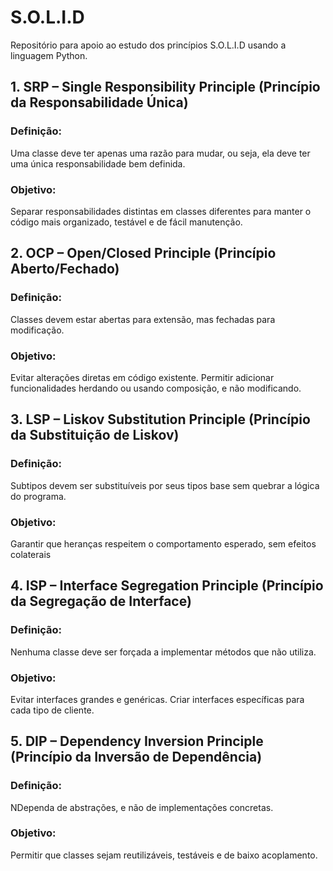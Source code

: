 # S.O.L.I.D
Repositório para apoio ao estudo dos princípios S.O.L.I.D usando a linguagem Python.

## 1. SRP – Single Responsibility Principle (Princípio da Responsabilidade Única)
### Definição:
Uma classe deve ter apenas uma razão para mudar, ou seja, ela deve ter uma única responsabilidade bem definida.

### Objetivo:
Separar responsabilidades distintas em classes diferentes para manter o código mais organizado, testável e de fácil manutenção.

## 2. OCP – Open/Closed Principle (Princípio Aberto/Fechado)
### Definição:
Classes devem estar abertas para extensão, mas fechadas para modificação.

### Objetivo:
Evitar alterações diretas em código existente. Permitir adicionar funcionalidades herdando ou usando composição, e não modificando.

## 3. LSP – Liskov Substitution Principle (Princípio da Substituição de Liskov)

### Definição:
Subtipos devem ser substituíveis por seus tipos base sem quebrar a lógica do programa.

### Objetivo:
Garantir que heranças respeitem o comportamento esperado, sem efeitos colaterais

## 4. ISP – Interface Segregation Principle (Princípio da Segregação de Interface)

### Definição:
Nenhuma classe deve ser forçada a implementar métodos que não utiliza.
### Objetivo:
Evitar interfaces grandes e genéricas. Criar interfaces específicas para cada tipo de cliente.

## 5. DIP – Dependency Inversion Principle (Princípio da Inversão de Dependência)
### Definição:
NDependa de abstrações, e não de implementações concretas.
### Objetivo:
Permitir que classes sejam reutilizáveis, testáveis e de baixo acoplamento.